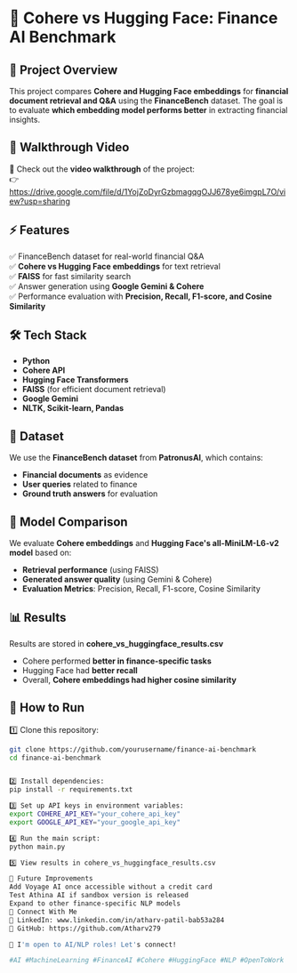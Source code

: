 # 🚀 Cohere vs Hugging Face: Finance AI Benchmark

## 📌 Project Overview
This project compares **Cohere and Hugging Face embeddings** for **financial document retrieval and Q&A** using the **FinanceBench** dataset. The goal is to evaluate **which embedding model performs better** in extracting financial insights.

## 🎥 Walkthrough Video
📌 Check out the **video walkthrough** of the project:  
👉 https://drive.google.com/file/d/1YojZoDyrGzbmagqgOJJ678ye6imgpL7O/view?usp=sharing

## ⚡ Features
✅ FinanceBench dataset for real-world financial Q&A  
✅ **Cohere vs Hugging Face embeddings** for text retrieval  
✅ **FAISS** for fast similarity search  
✅ Answer generation using **Google Gemini & Cohere**  
✅ Performance evaluation with **Precision, Recall, F1-score, and Cosine Similarity**  

## 🛠️ Tech Stack
- **Python**
- **Cohere API**
- **Hugging Face Transformers**
- **FAISS** (for efficient document retrieval)
- **Google Gemini**
- **NLTK, Scikit-learn, Pandas**

## 📂 Dataset
We use the **FinanceBench dataset** from **PatronusAI**, which contains:
- **Financial documents** as evidence  
- **User queries** related to finance  
- **Ground truth answers** for evaluation  

## 🔬 Model Comparison
We evaluate **Cohere embeddings** and **Hugging Face's all-MiniLM-L6-v2 model** based on:
- **Retrieval performance** (using FAISS)  
- **Generated answer quality** (using Gemini & Cohere)  
- **Evaluation Metrics**: Precision, Recall, F1-score, Cosine Similarity  

## 📊 Results
Results are stored in **cohere_vs_huggingface_results.csv**  
- Cohere performed **better in finance-specific tasks**  
- Hugging Face had **better recall**  
- Overall, **Cohere embeddings had higher cosine similarity**  

## 🚀 How to Run
1️⃣ Clone this repository:  
```bash
git clone https://github.com/yourusername/finance-ai-benchmark
cd finance-ai-benchmark


2️⃣ Install dependencies:
pip install -r requirements.txt

3️⃣ Set up API keys in environment variables:
export COHERE_API_KEY="your_cohere_api_key"
export GOOGLE_API_KEY="your_google_api_key"

4️⃣ Run the main script:
python main.py

5️⃣ View results in cohere_vs_huggingface_results.csv

🎯 Future Improvements
Add Voyage AI once accessible without a credit card
Test Athina AI if sandbox version is released
Expand to other finance-specific NLP models
📢 Connect With Me
🔹 LinkedIn: www.linkedin.com/in/atharv-patil-bab53a284
🔹 GitHub: https://github.com/Atharv279

🤝 I'm open to AI/NLP roles! Let's connect!

#AI #MachineLearning #FinanceAI #Cohere #HuggingFace #NLP #OpenToWork